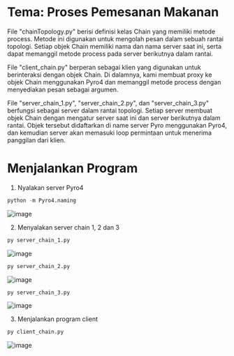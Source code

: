 # Tema: Proses Pemesanan Makanan

File "chainTopology.py" berisi definisi kelas Chain yang memiliki metode process. Metode ini digunakan untuk mengolah pesan dalam sebuah rantai topologi. Setiap objek Chain memiliki nama dan nama server saat ini, serta dapat memanggil metode process pada server berikutnya dalam rantai.

File "client_chain.py" berperan sebagai klien yang digunakan untuk berinteraksi dengan objek Chain. Di dalamnya, kami membuat proxy ke objek Chain menggunakan Pyro4 dan memanggil metode process dengan menyediakan pesan sebagai argumen.

File "server_chain_1.py", "server_chain_2.py", dan "server_chain_3.py" berfungsi sebagai server dalam rantai topologi. Setiap server membuat objek Chain dengan mengatur server saat ini dan server berikutnya dalam rantai. Objek tersebut didaftarkan di name server Pyro menggunakan Pyro4, dan kemudian server akan memasuki loop permintaan untuk menerima panggilan dari klien.

# Menjalankan Program

1. Nyalakan server Pyro4

```python
python -m Pyro4.naming
```
![image](https://github.com/daulJsx/SISTER_3B/assets/112412781/155b83ce-9017-40ed-91d9-a3d961143088)

2. Menyalakan server chain 1, 2 dan 3

```python
py server_chain_1.py
```
![image](https://github.com/daulJsx/SISTER_3B/assets/112412781/4907058d-737a-43ec-a34a-9622885c00ea)


```python
py server_chain_2.py
```
![image](https://github.com/daulJsx/SISTER_3B/assets/112412781/c6c6ba32-bf29-42ba-933a-a80678298a35)


```python
py server_chain_3.py
```
![image](https://github.com/daulJsx/SISTER_3B/assets/112412781/db090d7e-5367-4cf5-bdad-01d9104c358c)


3. Menjalankan program client

```python
py client_chain.py
```
![image](https://github.com/daulJsx/SISTER_3B/assets/112412781/b69a04d2-174a-44d4-84d2-99eff721a51b)

